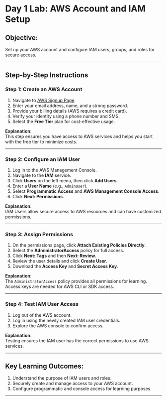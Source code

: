 # **Day 1 Lab: AWS Account and IAM Setup**

## **Objective**:
Set up your AWS account and configure IAM users, groups, and roles for secure access.

---

## **Step-by-Step Instructions**

### **Step 1: Create an AWS Account**  
1. Navigate to [AWS Signup Page](https://portal.aws.amazon.com/billing/signup).  
2. Enter your email address, name, and a strong password.  
3. Provide your billing details (AWS requires a credit card).  
4. Verify your identity using a phone number and SMS.  
5. Select the **Free Tier** plan for cost-effective usage.  

**Explanation**:  
This step ensures you have access to AWS services and helps you start with the free tier to minimize costs.

---

### **Step 2: Configure an IAM User**
1. Log in to the AWS Management Console.  
2. Navigate to the **IAM** service.  
3. Click **Users** on the left menu, then click **Add Users**.  
4. Enter a **User Name** (e.g., `AdminUser`).  
5. Select **Programmatic Access** and **AWS Management Console Access**.  
6. Click **Next: Permissions**.  

**Explanation**:  
IAM Users allow secure access to AWS resources and can have customized permissions.

---

### **Step 3: Assign Permissions**  
1. On the permissions page, click **Attach Existing Policies Directly**.  
2. Select the **AdministratorAccess** policy for full access.  
3. Click **Next: Tags** and then **Next: Review**.  
4. Review the user details and click **Create User**.  
5. Download the **Access Key** and **Secret Access Key**.  

**Explanation**:  
The `AdministratorAccess` policy provides all permissions for learning. Access keys are needed for AWS CLI or SDK access.

---

### **Step 4: Test IAM User Access**  
1. Log out of the AWS account.  
2. Log in using the newly created IAM user credentials.  
3. Explore the AWS console to confirm access.  

**Explanation**:  
Testing ensures the IAM user has the correct permissions to use AWS services.

---

## **Key Learning Outcomes**:
1. Understand the purpose of IAM users and roles.  
2. Securely create and manage access to your AWS account.  
3. Configure programmatic and console access for learning purposes.

---

